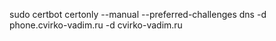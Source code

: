 sudo certbot certonly --manual --preferred-challenges dns -d phone.cvirko-vadim.ru -d cvirko-vadim.ru
